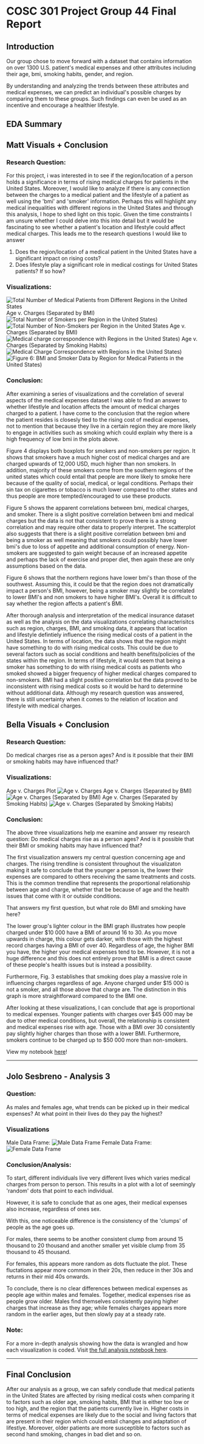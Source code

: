 # COSC 301 Project Group 44 Final Report

## Introduction

Our group chose to move forward with a dataset that contains information on over 1300 U.S. patient's medical expenses and other attributes including their age, bmi, smoking habits, gender, and region. 

By understanding and analyzing the trends between these attributes and medical expenses, we can predict an individual's possible charges by comparing them to these groups. Such findings can even be used as an incentive and encourage a healthier lifestyle.
  

## EDA Summary




## Matt Visuals + Conclusion

### Research Question:

For this project, i was interested in to see if the region/location of a person holds a significance in terms of rising medical charges for patients in the United States. Moreover, I would like to analyze if there is any connection between the charges to a medical patient and the lifestyle of a patient as well using the 'bmi' and 'smoker' information. Perhaps this will highlight any medical inequalities with different regions in the United States and through this analysis, I hope to shed light on this topic. Given the time constraints I am unsure whether I could delve into this into detail but it would be fascinating to see whether a patient's location and lifestyle could affect medical charges. This leads me to the research questions I would like to answer

1. Does the region/location of a medical patient in the United States have a significant impact on rising costs? 
2. Does lifestyle play a significant role in medical costings for United States patients? If so how?

### Visualizations: 

![Total Number of Medical Patients from Different Regions in the United States](images/matthew_figure1.png)
Age v. Charges (Separated by BMI)
![Total Number of Smokers per Region in the United States)](images/matthew_figure2.png)
![Total Number of Non-Smokers per Region in the United States](images/matthew_figure3.png)
Age v. Charges (Separated by BMI)
![Medical charge correspondence with Regions in the United States)](images/matthew_figure4.png)
Age v. Charges (Separated by Smoking Habits)
![Medical Charge Correspondence with Regions in the United States)](images/matthew_figure5.png)
![Figure 6: BMI and Smoker Data by Region for Medical Patients in the United States)](images/matthew_figure2.png)


### Conclusion:

After examining a series of visualizations and the correlation of several aspects of the medical expenses dataset I was able to find an answer to whether lifestlyle and location affects the amount of medical charges charged to a patient. I have come to the conclusion that the region where the patient resides is closesly tied to the rising cost of medical expenses, not to mention that because they live in a certain region they are more likely to engage in activities such as smoking which could explain why there is a high frequency of low bmi in the plots above.  

Figure 4 displays both boxplots for smokers and non-smokers per region. It shows that smokers have a much higher cost of medical charges and are charged upwards of 12,000 USD, much higher than non smokers. In addition, majority of these smokers come from the southern regions of the united states which could entail that people are more likely to smoke here because of the quality of social, medical, or legal conditions. Perhaps their sin tax on cigarettes or tobacco is much lower compared to other states and thus people are more tempted/encouraged to use these products. 

Figure 5 shows the apparent correlations between bmi, medical charges, and smoker. There is a slight positive correlation between bmi and medical charges but the data is not that consistent to prove there is a strong correlation and may require other data to properly interpret. The scatterplot also suggests that there is a slight positive correlation between bmi and being a smoker as well meaning that smokers could possibly have lower bmi's due to loss of appetite and additional consumption of energy. Non-smokers are suggested to gain weight because of an increased appetite and perhaps the lack of exercise and proper diet, then again these are only assumptions based on the data. 

Figure 6 shows that the northern regions have lower bmi's than those of the southwest. Assuming this, it could be that the region does not dramatically impact a person's BMI, however, being a smoker may slightly be correlated to lower BMI's and non smokers to have higher BMI's. Overall it is difficult to say whether the region affects a patient's BMI. 

After thorough analysis and interpretation of the medical insurance dataset as well as the analysis on the data visualizations correlating characterisitcs such as region, charges, BMI, and smoking data, it appears that location and lifestyle defintiely influence the rising medical costs of a patient in the United States. In terms of location, the data shows that the region might have something to do with rising medical costs. This could be due to several factors such as social conditions and health benefits/policies of the states within the region. In terms of lifestyle, it would seem that being a smoker has something to do with rising medical costs as patients who smoked showed a bigger frequency of higher medical charges compared to non-smokers. BMI had a slight positive correlation but the data proved to be inconsistent with rising medical costs so it would be hard to determine without additional data. Although my research question was answered, there is still uncertainty when it comes to the relation of location and lifestyle with medical charges. 

## Bella Visuals + Conclusion

### Research Question:
Do medical charges rise as a person ages? And is it possible that their BMI or smoking habits may have influenced that?

### Visualizations: 
Age v. Charges Plot
![Age v. Charges](images/isabella_pltone.png)
Age v. Charges (Separated by BMI)
![Age v. Charges (Separated by BMI)](images/isabella_plttwo.png)
Age v. Charges (Separated by Smoking Habits)
![Age v. Charges (Separated by Smoking Habits)](images/isabella_pltthree.png)

### Conclusion:

The above three visualizations help me examine and answer my research question: Do medical charges rise as a person ages? And is it possible that their BMI or smoking habits may have influenced that?

The first visualization answers my central question concerning age and charges. The rising trendline is consistent throughout the visualizaton making it safe to conclude that the younger a person is, the lower their expenses are compared to others receiving the same treatments and costs. This is the common trendline that represents the proportional relationship between age and charge, whether that be because of age and the health issues that come with it or outside conditions.

That answers my first question, but what role do BMI and smoking have here?

The lower group's lighter colour in the BMI graph illustrates how people charged under $10 000 have a BMI of around 16 to 30. As you move upwards in charge, this colour gets darker, with those with the highest record charges having a BMI of over 40. Regardless of age, the higher BMI you have, the higher your medical expenses tend to be. However, it is not a huge difference and this does not entirely prove that BMI is a direct cause of these people's health issues but is instead a possibility.

Furthermore, Fig. 3 establishes that smoking does play a massive role in influencing charges regardless of age. Anyone charged under $15 000 is not a smoker, and all those above that charge are. The distinction in this graph is more straightforward compared to the BMI one.

After looking at these visualizations, I can conclude that age is proportional to medical expenses. Younger patients with charges over $45 000 may be due to other medical conditions, but overall, the relationship is consistent and medical expenses rise with age. Those with a BMI over 30 consistently pay slightly higher charges than those with a lower BMI. Furthermore, smokers continue to be charged up to $50 000 more than non-smokers.

View my notebook [here](notebooks/analysis2.ipynb)!

---
## Jolo Sesbreno - Analysis 3

### Question: 
As males and females age, what trends can be picked up in their medical expenses? At what point in their lives do they pay the highest?

### Visualizations
Male Data Frame:
![Male Data Frame](images/J%20-%20Male%20RegPlot.jpg)
Female Data Frame:
![Female Data Frame](images/J%20-%20Female%20RegPlot.jpg)

### Conclusion/Analysis:
To start, different individuals live very different lives which varies medical charges from person to person. This results in a plot with a lot of seemingly 'random' dots that point to each individual.

However, it is safe to conclude that as one ages, their medical expenses also increase, regardless of ones sex. 

With this, one noticeable difference is the consistency of the 'clumps' of people as the age goes up.

For males, there seems to be another consistent clump from around 15 thousand to 20 thousand and another smaller yet visible clump from 35 thousand to 45 thousand. 

For females, this appears more random as dots fluctuate the plot. These fluctations appear more commom in their 20s, then reduce in ther 30s and returns in their mid 40s onwards.

To conclude, there is no clear differences between medical expenses as people age within males and females. Together, medical expenses rise as people grow older. Males find themselves consistently paying higher charges that increase as they age; while females charges appears more random in the earlier ages, but then slowly pay at a steady rate.

### Note:
For a more in-depth analysis showing how the data is wrangled and how each visualization is coded. Visit [the full analysis notebook here](notebooks/analysis3.ipynb).

---

## Final Conclusion

After our analysis as a group, we can safely condlude that medical patients in the United States are affected by rising medical costs when comparing it to factors such as older age, smoking habits, BMI that is either too low or too high, and the region that the patients currently live in. Higher costs in terms of medical expenses are likely due to the social and living factors that are present in their region which could entail changes and adaptation of lifestlye. Moreover, older patients are more susceptible to factors such as second hand smoking, changes in bad diet and so on. 

    